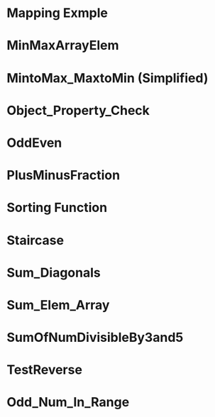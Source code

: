 # Mapping Exmple
# MinMaxArrayElem
# MintoMax_MaxtoMin (Simplified)
# Object_Property_Check
# OddEven
# PlusMinusFraction
# Sorting Function
# Staircase
# Sum_Diagonals
# Sum_Elem_Array
# SumOfNumDivisibleBy3and5
# TestReverse
# Odd_Num_In_Range
